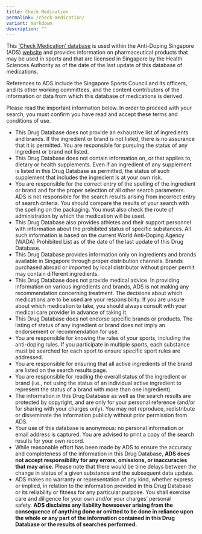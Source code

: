 ```yaml
---
title: Check Medication
permalink: /check-medication/
variant: markdown
description: ""
---
```

This [‘Check Medication’ database](https://checkmedication.sportsingapore.gov.sg/) is used within the Anti-Doping Singapore (ADS) [website](https://www.sportsingapore.gov.sg/our-work/anti-doping-singapore/about-ads/) and provides information on pharmaceutical products that may be used in sports and that are licensed in Singapore by the Health Sciences Authority as of the date of the last update of this database of medications.

References to ADS include the Singapore Sports Council and its officers, and its other working committees, and the content contributors of the information or data from which this database of medications is derived.

Please read the important information below. In order to proceed with your search, you must confirm you have read and accept these terms and conditions of use.
*   This Drug Database does not provide an exhaustive list of ingredients and brands. If the ingredient or brand is not listed, there is no assurance that it is permitted. You are responsible for pursuing the status of any ingredient or brand not listed.
*   This Drug Database does not contain information on, or that applies to, dietary or health supplements. Even if an ingredient of any supplement is listed in this Drug Database as permitted, the status of such supplement that includes the ingredient is at your own risk.
*   You are responsible for the correct entry of the spelling of the ingredient or brand and for the proper selection of all other search parameters. ADS is not responsible for the search results arising from incorrect entry of search criteria. You should compare the results of your search with the spelling on the packaging. You must also check the route of administration by which the medication will be used.
*   This Drug Database also provides athletes and their support personnel with information about the prohibited status of specific substances. All such information is based on the current World Anti-Doping Agency (WADA) Prohibited List as of the date of the last update of this Drug Database.
*   This Drug Database provides information only on ingredients and brands available in Singapore through proper distribution channels. Brands purchased abroad or imported by local distributor without proper permit may contain different ingredients.
*   This Drug Database does not provide medical advice. In providing information on various ingredients and brands, ADS is not making any recommendation concerning treatment. The decisions about which medications are to be used are your responsibility. If you are unsure about which medication to take, you should always consult with your medical care provider in advance of taking it.
*   This Drug Database does not endorse specific brands or products. The listing of status of any ingredient or brand does not imply an endorsement or recommendation for use.
*   You are responsible for knowing the rules of your sports, including the anti-doping rules. If you participate in multiple sports, each substance must be searched for each sport to ensure specific sport rules are addressed.
*   You are responsible for ensuring that all active ingredients of the brand are listed on the search results page.
*   You are responsible for reading the overall status of the ingredient or brand (i.e., not using the status of an individual active ingredient to represent the status of a brand with more than one ingredient).
*   The information in this Drug Database as well as the search results are protected by copyright, and are only for your personal reference (and/or for sharing with your charges only). You may not reproduce, redistribute or disseminate the information publicly without prior permission from ADS.
*   Your use of this database is anonymous: no personal information or email address is captured. You are advised to print a copy of the search results for your own record.
*   While reasonable effort has been made by ADS to ensure the accuracy and completeness of the information in this Drug Database, **ADS does not accept responsibility for any errors, omissions, or inaccuracies that may arise.** Please note that there would be time delays between the change in status of a given substance and the subsequent data update.
*   ADS makes no warranty or representation of any kind, whether express or implied, in relation to the information provided in this Drug Database or its reliability or fitness for any particular purpose. You shall exercise care and diligence for your own and/or your charges’ personal safety. **ADS disclaims any liability howsoever arising from the consequence of anything done or omitted to be done in reliance upon the whole or any part of the information contained in this Drug Database or the results of searches performed.**
